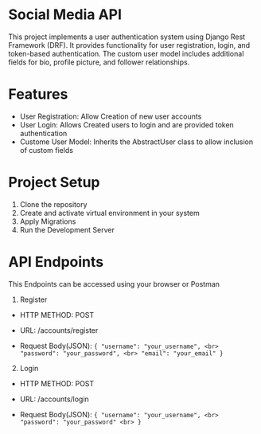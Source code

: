 # Social Media API
This project implements a user authentication system using Django Rest Framework (DRF). It provides functionality for user registration, login, and token-based authentication. The custom user model includes additional fields for bio, profile picture, and follower relationships.

# Features
 - User Registration: Allow Creation of new user accounts
 - User Login: Allows Created users to login and are provided token authentication
 - Custome User Model: Inherits the AbstractUser class to allow inclusion of custom fields


# Project Setup

1. Clone the repository
2. Create and activate virtual environment in your system
3. Apply Migrations
4. Run the Development Server


# API Endpoints
This Endpoints can be accessed using your browser or Postman

1. Register
- HTTP METHOD: POST
- URL: /accounts/register

- Request Body(JSON):
    `{
        "username": "your_username", <br>
        "password": "your_password", <br>
        "email": "your_email"
    }`

2. Login
- HTTP METHOD: POST
- URL: /accounts/login

- Request Body(JSON):
    `{
        "username": "your_username", <br>
        "password": "your_password" <br>
    }`
